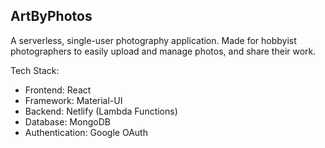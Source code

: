 ## ArtByPhotos

A serverless, single-user photography application. Made for hobbyist photographers to easily upload and manage photos, and share their work.

Tech Stack:

- Frontend: React
- Framework: Material-UI
- Backend: Netlify (Lambda Functions)
- Database: MongoDB
- Authentication: Google OAuth
